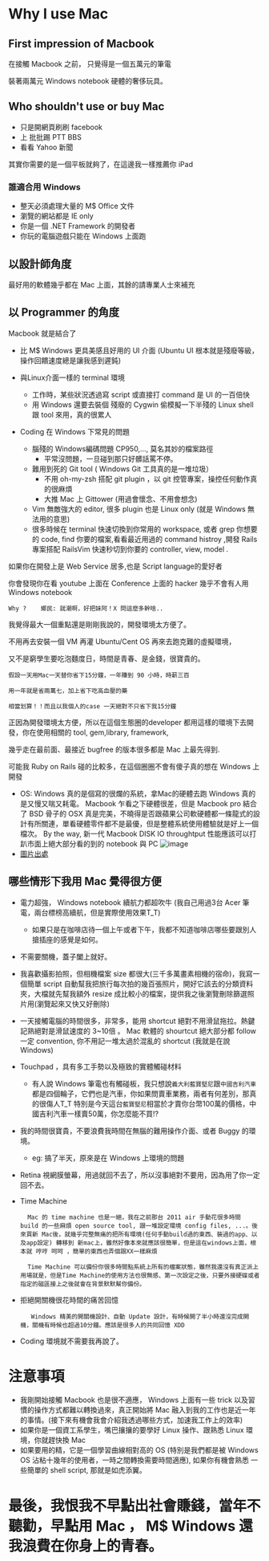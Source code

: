 # Why I use Mac

## First impression of Macbook

在接觸 Macbook 之前， 只覺得是一個五萬元的筆電

裝著兩萬元 Windows notebook 硬體的奢侈玩具。

##  Who shouldn't use or buy Mac

* 只是開網頁刷刷 facebook
* 上 批批踢 PTT BBS
* 看看 Yahoo 新聞 

其實你需要的是一個平板就夠了，在這邊我一樣推薦你 iPad

### 誰適合用 Windows

* 整天必須處理大量的 M$ Office 文件
* 瀏覽的網站都是 IE only
* 你是一個 .NET Framework 的開發者
* 你玩的電腦遊戲只能在 Windows 上面跑


## 以設計師角度

最好用的軟體幾乎都在 Mac 上面，其餘的請專業人士來補充

## 以 Programmer 的角度

Macbook 就是結合了

* 比 M$ Windows 更具美感且好用的 UI 介面
  (Ubuntu UI 根本就是殘廢等級，操作回饋速度總是讓我感到遲鈍)

* 與Linux介面一樣的 terminal 環境
	* 工作時，某些狀況透過寫 script 或直接打 command 是 UI 的一百倍快
	* 用 Windows 還要去裝個 殘廢的 Cygwin 偷模擬一下半殘的 Linux shell 跟 tool 來用，真的很累人

* Coding 在 Windows 下常見的問題
	* 腦殘的 Windows編碼問題 CP950,..., 莫名其妙的檔案路徑
		* 平常沒問題，一旦碰到那只好髒話罵不停。
	* 難用到死的 Git tool ( Windows Git 工具真的是一堆垃圾）
		* 不用 oh-my-zsh 搭配 git plugin ，以 git 控管專案，操控任何動作真的很麻煩
		* 大推 Mac 上 Gittower  (用過會懷念、不用會想念)
	* Vim 無敵強大的 editor, 很多 plugin 也是 Linux only (就是 Windows 無法用的意思)
	* 很多時候在 terminal 快速切換到你常用的 workspace, 或者 grep 你想要的 code, find 你要的檔案,看看最近用過的 command histroy ,開發 Rails 專案搭配 RailsVim 快速秒切到你要的 controller, view, model .

如果你在開發上是 Web Service 居多,也是 Script language的愛好者

你會發現你在看 youtube 上面在 Conference 上面的 hacker 幾乎不會有人用 Windows notebook 

	Why ?	 鄉民: 就潮啊，好把妹阿！X 問這麼多幹啥..

我覺得最大一個重點還是剛剛我說的，開發環境太方便了。

不用再去安裝一個 VM 再灌 Ubuntu/Cent OS 再來去跑克難的虛擬環境，

又不是窮學生要吃泡麵度日，時間是青春、是金錢，很寶貴的。

	假設一天用Mac一天替你省下15分鐘，一年賺到 90 小時，時薪三百
	
	用一年就是省兩萬七，加上省下吃高血壓的藥 
	
	相當划算！！而且以我個人的case 一天絕對不只省下我15分鐘

正因為開發環境太方便，所以在這個生態圈的developer 都用這樣的環境下去開發，你在使用相關的 tool, gem,library, framework, 

幾乎走在最前面、最接近 bugfree 的版本很多都是 Mac 上最先得到.

可能我 Ruby on Rails 碰的比較多，在這個圈圈不會有傻子真的想在 Windows 上開發
	
* OS: Windows 真的是個寫的很爛的系統，拿Mac的硬體去跑 Windows 真的是又慢又喘又耗電。 Macbook 乍看之下硬體很差，但是 Macbook pro 結合了 BSD 骨子的 OSX 真是完美，不曉得是否跟蘋果公司軟硬體都一條龍式的設計有所關連，單看硬體零件都不是最優，但是整體系統使用體驗就是好上一個檔次。 By the way, 新一代 Macbook DISK IO throughtput 性能應該可以打趴市面上絕大部分看的到的 notebook 與 PC ![image](http://rack.3.mshcdn.com/media/ZgkyMDEzLzExLzExLzA5L1NjcmVlblNob3QyLmU1OGQ0LnBuZwpwCXRodW1iCTEyMDB4OTYwMD4/f039d89f/dc0/Screen-Shot-2013-11-11-at-11.54.35-AM-594x640.png) 
* [圖片出處](http://mashable.com/2013/11/11/15-inch-mabook-pro-retina-review/)

## 哪些情形下我用 Mac 覺得很方便

* 電力超強， Windows notebook 續航力都超吹牛 (我自己用過3台 Acer 筆電，兩台標榜高續航，但是實際使用效果T_T)
	* 如果只是在咖啡店待一個上午或者下午，我都不知道咖啡店哪些要跟別人搶插座的感覺是如何。
* 不需要關機，蓋子闔上就好。
* 我喜歡攝影拍照，但相機檔案 size 都很大(三千多萬畫素相機的宿命)，我寫一個簡單 script 自動幫我把旅行每次拍的幾百張照片，開好它該去的分類資料夾，大檔就先幫我額外 resize 成比較小的檔案，提供我之後瀏覽刪除篩選照片用(瀏覽起來又快又好刪除)			
* 一天接觸電腦的時間很多，非常多，能用 shortcut 絕對不用滑鼠拖拉。熱鍵記熟絕對是滑鼠速度的 3~10倍 。 Mac 軟體的 shourtcut 絕大部分都 follow 一定 convention, 你不用記一堆太過於混亂的 shortcut (我就是在說 Windows)
* Touchpad ，具有多工手勢以及極致的實體觸碰材料 
	* 有人說 Windows 筆電也有觸碰板，我只想說`義大利藍寶堅尼`跟`中國吉利汽車`都是四個輪子，它們也是汽車，你如果問賣車業務，兩者有何差別，那真的很傷人T_T 特別是今天這台`藍寶堅尼`相當於才賣你台幣100萬的價格，中國吉利汽車一樣賣50萬，你怎麼能不買!?
* 我的時間很寶貴，不要浪費我時間在無腦的難用操作介面、或者 Buggy 的環境。
	* eg: 搞了半天，原來是在 Windows 上環境的問題
* Retina 視網膜螢幕，用過就回不去了，所以沒事絕對不要用，因為用了你一定回不去。
* Time Machine 
		
		Mac 的 time machine 也是一絕，我在之前那台 2011 air 手動花很多時間 build 的一些麻煩 open source tool, 跟一堆設定環境 config files, ...。後來買新 Mac後，就幾乎完整無痛的把所有環境(任何手動build過的東西、裝過的app、以及app設定) 轉移到 新mac上，雖然好像本來就應該很簡單，但是這在windows上面，根本就 哼哼 呵呵 ，簡單的東西也弄個跟XX一樣麻煩
		
		Time Machine 可以備份你很多時間點系統上所有的檔案狀態，雖然我還沒有真正派上用場就是，但是Time Machine的使用方法也很無感、第一次設定之後，只要外接硬碟或者指定的磁區接上之後就會在背景默默幫你備份。

* 拒絕開關機很花時間的痛苦回憶

		 Windows 精美的開關機設計、自動 Update 設計，有時候開了半小時還沒完成開機，關機有時候也超過10分鐘。應該是很多人的共同回憶 XDD	 
	 
* Coding 環境就不需要我再說了。

# 注意事項

* 我剛開始接觸 Macbook 也是很不適應， Windows 上面有一些 trick 以及習慣的操作方式都難以轉換過來，真正開始將 Mac 融入到我的工作也是近一年的事情。(接下來有機會我會介紹我透過哪些方式，加速我工作上的效率)
* 如果你是一個資工系學生，嘴巴攘攘的要學好 Linux 操作、跟熟悉 Linux 環境，你就趕快換 Mac 
* 如果要用的精，它是一個學習曲線相對高的 OS (特別是我們都是被 Windows OS 沾粘十幾年的使用者，一時之間轉換需要時間適應), 如果你有機會熟悉 一些簡單的 shell script, 那就是如虎添翼。


# 最後，我恨我不早點出社會賺錢，當年不聽勸，早點用 Mac ， M$ Windows 還我浪費在你身上的青春。


